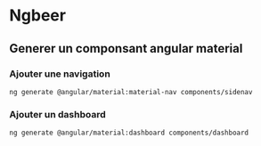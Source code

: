 # Ngbeer

## Generer un componsant angular material

### Ajouter une navigation
```
ng generate @angular/material:material-nav components/sidenav
```

### Ajouter un dashboard

```
ng generate @angular/material:dashboard components/dashboard
```
